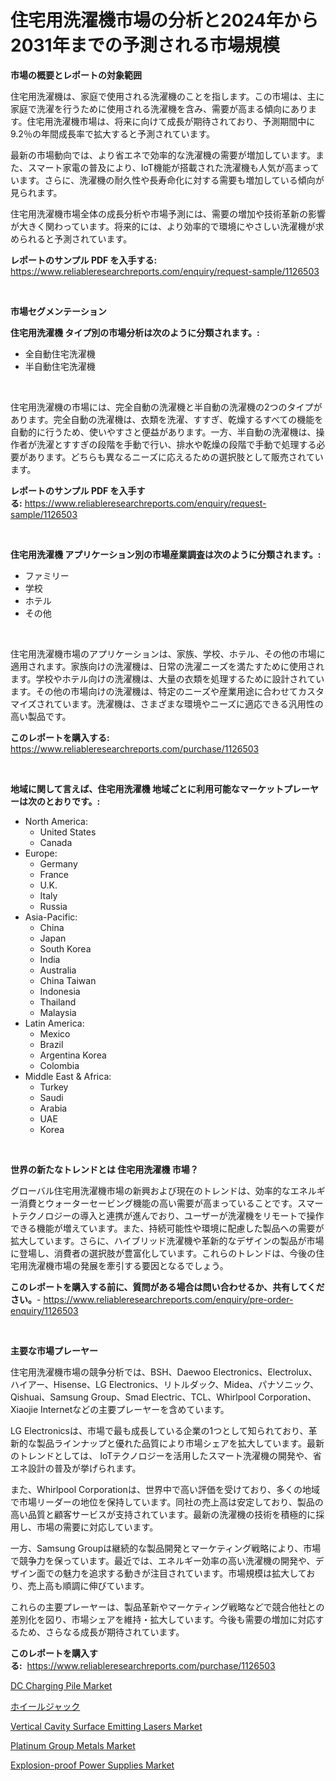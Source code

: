 <p><h1>住宅用洗濯機市場の分析と2024年から2031年までの予測される市場規模</h1></p><p><strong>市場の概要とレポートの対象範囲</strong></p>
<p><p>住宅用洗濯機は、家庭で使用される洗濯機のことを指します。この市場は、主に家庭で洗濯を行うために使用される洗濯機を含み、需要が高まる傾向にあります。住宅用洗濯機市場は、将来に向けて成長が期待されており、予測期間中に9.2％の年間成長率で拡大すると予測されています。</p><p>最新の市場動向では、より省エネで効率的な洗濯機の需要が増加しています。また、スマート家電の普及により、IoT機能が搭載された洗濯機も人気が高まっています。さらに、洗濯機の耐久性や長寿命化に対する需要も増加している傾向が見られます。</p><p>住宅用洗濯機市場全体の成長分析や市場予測には、需要の増加や技術革新の影響が大きく関わっています。将来的には、より効率的で環境にやさしい洗濯機が求められると予測されています。</p></p>
<p><strong>レポートのサンプル PDF を入手する:</strong> <a href="https://www.reliableresearchreports.com/enquiry/request-sample/1126503">https://www.reliableresearchreports.com/enquiry/request-sample/1126503</a></p>
<p>&nbsp;</p>
<p><strong>市場セグメンテーション</strong></p>
<p><strong>住宅用洗濯機 タイプ別の市場分析は次のように分類されます。:</strong></p>
<p><ul><li>全自動住宅洗濯機</li><li>半自動住宅洗濯機</li></ul></p>
<p>&nbsp;</p>
<p><p>住宅用洗濯機の市場には、完全自動の洗濯機と半自動の洗濯機の2つのタイプがあります。完全自動の洗濯機は、衣類を洗濯、すすぎ、乾燥するすべての機能を自動的に行うため、使いやすさと便益があります。一方、半自動の洗濯機は、操作者が洗濯とすすぎの段階を手動で行い、排水や乾燥の段階で手動で処理する必要があります。どちらも異なるニーズに応えるための選択肢として販売されています。</p></p>
<p><strong>レポートのサンプル PDF を入手する:</strong>&nbsp;<a href="https://www.reliableresearchreports.com/enquiry/request-sample/1126503">https://www.reliableresearchreports.com/enquiry/request-sample/1126503</a></p>
<p>&nbsp;</p>
<p><strong> 住宅用洗濯機 アプリケーション別の市場産業調査は次のように分類されます。:</strong></p>
<p><ul><li>ファミリー</li><li>学校</li><li>ホテル</li><li>その他</li></ul></p>
<p>&nbsp;</p>
<p><p>住宅用洗濯機市場のアプリケーションは、家族、学校、ホテル、その他の市場に適用されます。家族向けの洗濯機は、日常の洗濯ニーズを満たすために使用されます。学校やホテル向けの洗濯機は、大量の衣類を処理するために設計されています。その他の市場向けの洗濯機は、特定のニーズや産業用途に合わせてカスタマイズされています。洗濯機は、さまざまな環境やニーズに適応できる汎用性の高い製品です。</p></p>
<p><strong>このレポートを購入する:</strong>&nbsp; <a href="https://www.reliableresearchreports.com/purchase/1126503">https://www.reliableresearchreports.com/purchase/1126503</a></p>
<p>&nbsp;</p>
<p><strong>地域に関して言えば、住宅用洗濯機 地域ごとに利用可能なマーケットプレーヤーは次のとおりです。:</strong></p>
<p><ul>
    <li>
        North America:
        <ul>
            <li>United States</li>
            <li>Canada</li>
        </ul>
    </li>
    <li>
        Europe:
        <ul>
            <li>Germany</li>
            <li>France</li>
            <li>U.K.</li>
            <li>Italy</li>
            <li>Russia</li>
        </ul>
    </li>
    <li>
        Asia-Pacific:
        <ul>
            <li>China</li>
            <li>Japan</li>
            <li>South Korea</li>
            <li>India</li>
            <li>Australia</li>
            <li>China Taiwan</li>
            <li>Indonesia</li>
            <li>Thailand</li>
            <li>Malaysia</li>
        </ul>
    </li>
    <li>
        Latin America:
        <ul>
            <li>Mexico</li>
            <li>Brazil</li>
            <li>Argentina Korea</li>
            <li>Colombia</li>
        </ul>
    </li>
    <li>
        Middle East & Africa:
        <ul>
            <li>Turkey</li>
            <li>Saudi</li>
            <li>Arabia</li>
            <li>UAE</li>
            <li>Korea</li>
        </ul>
    </li>
    </ul></p>
<p>&nbsp;</p>
<p><strong>世界の新たなトレンドとは 住宅用洗濯機 市場？</strong></p>
<p><p>グローバル住宅用洗濯機市場の新興および現在のトレンドは、効率的なエネルギー消費とウォーターセービング機能の高い需要が高まっていることです。スマートテクノロジーの導入と連携が進んでおり、ユーザーが洗濯機をリモートで操作できる機能が増えています。また、持続可能性や環境に配慮した製品への需要が拡大しています。さらに、ハイブリッド洗濯機や革新的なデザインの製品が市場に登場し、消費者の選択肢が豊富化しています。これらのトレンドは、今後の住宅用洗濯機市場の発展を牽引する要因となるでしょう。</p></p>
<p><strong>このレポートを購入する前に、質問がある場合は問い合わせるか、共有してください。</strong>- <a href="https://www.reliableresearchreports.com/enquiry/pre-order-enquiry/1126503">https://www.reliableresearchreports.com/enquiry/pre-order-enquiry/1126503</a></p>
<p>&nbsp;</p>
<p><strong>主要な市場プレーヤー</strong></p>
<p><p>住宅用洗濯機市場の競争分析では、BSH、Daewoo Electronics、Electrolux、ハイアー、Hisense、LG Electronics、リトルダック、Midea、パナソニック、Qishuai、Samsung Group、Smad Electric、TCL、Whirlpool Corporation、Xiaojie Internetなどの主要プレーヤーを含めています。 </p><p>LG Electronicsは、市場で最も成長している企業の1つとして知られており、革新的な製品ラインナップと優れた品質により市場シェアを拡大しています。最新のトレンドとしては、 IoTテクノロジーを活用したスマート洗濯機の開発や、省エネ設計の普及が挙げられます。</p><p>また、Whirlpool Corporationは、世界中で高い評価を受けており、多くの地域で市場リーダーの地位を保持しています。同社の売上高は安定しており、製品の高い品質と顧客サービスが支持されています。最新の洗濯機の技術を積極的に採用し、市場の需要に対応しています。</p><p>一方、Samsung Groupは継続的な製品開発とマーケティング戦略により、市場で競争力を保っています。最近では、エネルギー効率の高い洗濯機の開発や、デザイン面での魅力を追求する動きが注目されています。市場規模は拡大しており、売上高も順調に伸びています。</p><p>これらの主要プレーヤーは、製品革新やマーケティング戦略などで競合他社との差別化を図り、市場シェアを維持・拡大しています。今後も需要の増加に対応するため、さらなる成長が期待されています。</p></p>
<p><strong>このレポートを購入する:</strong>&nbsp;&nbsp;<a href="https://www.reliableresearchreports.com/purchase/1126503">https://www.reliableresearchreports.com/purchase/1126503</a></p>
<p><p><a href="https://issuu.com/reportprime-2/docs/dc-charging-pile-market-size-2030.pptx">DC Charging Pile Market</a></p><p><a href="https://medium.com/@royfoote921/%E3%83%9B%E3%82%A4%E3%83%BC%E3%83%AB%E3%82%B8%E3%83%A3%E3%83%83%E3%82%AF%E5%B8%82%E5%A0%B4%E8%A6%8F%E6%A8%A1-%E5%B8%82%E5%A0%B4%E5%B1%95%E6%9C%9B%E3%81%8A%E3%82%88%E3%81%B3%E5%B8%82%E5%A0%B4%E4%BA%88%E6%B8%AC-2024%E5%B9%B4%E3%81%8B%E3%82%892031%E5%B9%B4-c4165665d7d0">ホイールジャック</a></p><p><a href="https://view.publitas.com/reportprime-1/vertical-cavity-surface-emitting-lasers-market-size-focuses-on-market-dynamics-in-depth-analysis-and-future-projections-of-its-market-forecasted-for-period-from-2023-to-2030/">Vertical Cavity Surface Emitting Lasers Market</a></p><p><a href="https://github.com/RoccoManning/Market-Research-Report-List-3/blob/main/platinum-group-metals-market.md">Platinum Group Metals Market</a></p><p><a href="https://view.publitas.com/reportprime-1/explosion-proof-power-supplies-market-size-2024-2031-global-industrial-analysis-key-geographical-regions-market-share-top-key-players-product-types-and-forecast-research-report/">Explosion-proof Power Supplies Market</a></p></p>